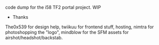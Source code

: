 code dump for the i58 TF2 portal project. WIP

* Thanks

The0x539 for design help, twiikuu for frontend stuff, hosting, nimtra for photoshopping the "logo", mindblow for the SFM assets for airshot/headshot/backstab.
